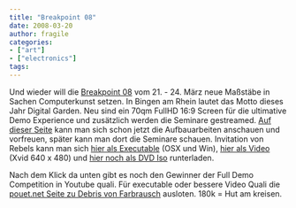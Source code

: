 ```yaml
---
title: "Breakpoint 08"
date: 2008-03-20
author: fragile
categories:
- ["art"]
- ["electronics"]
tags:
---
```

Und wieder will die <a href="http://breakpoint.untergrund.net/" target="_blank">Breakpoint 08</a> vom 21. - 24. März neue Maßstäbe in Sachen Computerkunst setzen. In Bingen am Rhein lautet das Motto dieses Jahr Digital Garden. Neu sind ein 70qm FullHD 16:9 Screen für die ultimative Demo Experience und zusätzlich werden die Seminare gestreamed. <a href="http://bptv.untergrund.net/showstream.php?strm=0" target="_blank">Auf dieser Seite</a> kann man sich schon jetzt die Aufbauarbeiten anschauen und vorfreuen, später kann man dort die Seminare schauen. Invitation von Rebels kann man sich <a href="ftp://ftp.untergrund.net/breakpoint/2008/misc/rbs_digigarden-bp08.zip" target="_blank">hier als Executable</a> (OSX und Win), <a href="ftp://ftp.untergrund.net/breakpoint/2008/misc/digitalgarden_xvid.avi" target="_blank">hier als Video </a>(Xvid 640 x 480) und <a href="ftp://ftp.untergrund.net/breakpoint/2008/misc/digitalgarden_dvd.iso" target="_blank">hier noch als DVD Iso</a> runterladen.

Nach dem Klick da unten gibt es noch den Gewinner der Full Demo Competition in Youtube quali. Für executable oder bessere Video Quali die <a href="http://www.pouet.net/prod.php?which=30244" target="_blank">pouet.net Seite zu Debris von Farbrausch</a> ausloten. 180k = Hut am kreisen.

<!--more-->
<center>
<object width="425" height="355"><param name="movie" value="http://www.youtube.com/v/v0Eg3dBnsHk&hl=en"></param><param name="wmode" value="transparent"></param><embed src="https://www.youtube.com/v/v0Eg3dBnsHk&hl=en" type="application/x-shockwave-flash" wmode="transparent" width="425" height="355"></embed></object>
</center>